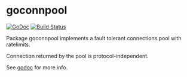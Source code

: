 # goconnpool
[![GoDoc](https://godoc.org/github.com/derElektrobesen/goconnpool?status.svg)](https://godoc.org/github.com/derElektrobesen/goconnpool)
[![Build Status](https://travis-ci.com/derElektrobesen/goconnpool.svg?branch=master)](https://travis-ci.com/derElektrobesen/goconnpool)

Package goconnpool implements a fault tolerant connections pool with
ratelimits.

Connection returned by the pool is protocol-independent.

See [godoc](https://godoc.org/github.com/derElektrobesen/goconnpool) for more info.
